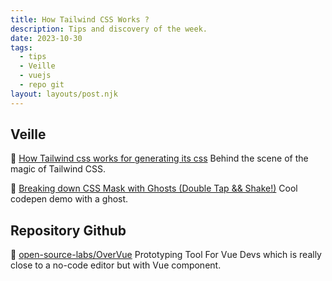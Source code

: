 ```yaml
---
title: How Tailwind CSS Works ?
description: Tips and discovery of the week.
date: 2023-10-30
tags:
  - tips
  - Veille
  - vuejs
  - repo git
layout: layouts/post.njk
---
```

## Veille

📗 [How Tailwind css works for generating its css](https://marvinh.dev/blog/speeding-up-javascript-ecosystem-part-8/)
Behind the scene of the magic of Tailwind CSS.

👻 [Breaking down CSS Mask with Ghosts \(Double Tap && Shake!\)](https://codepen.io/jh3y/pen/OJdXWPg)
Cool codepen demo with a ghost.

## Repository Github

🐙 [open-source-labs/OverVue](https://github.com/open-source-labs/OverVue)
Prototyping Tool For Vue Devs which is really close to a no-code editor but with Vue component.